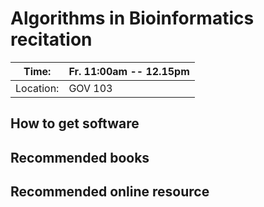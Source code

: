 # Algorithms in Bioinformatics recitation

| Time: | Fr. 11:00am -- 12.15pm |
--------|-------------------------
|Location:| GOV 103|

## How to get software

## Recommended books

## Recommended online resource


